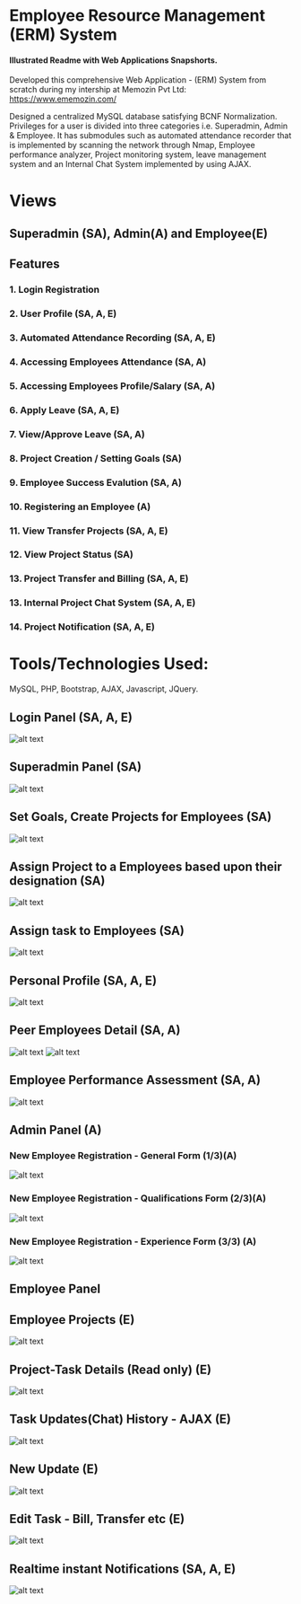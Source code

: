 # Employee Resource Management (ERM) System

#### Illustrated Readme with Web Applications Snapshorts.

Developed this comprehensive Web Application - (ERM) System from scratch during my intership at Memozin Pvt Ltd: https://www.ememozin.com/

Designed a centralized MySQL database satisfying BCNF Normalization.  Privileges for a user is divided into three categories i.e. Superadmin, Admin & Employee.  It has submodules such as automated attendance recorder that is implemented by scanning the network through Nmap, Employee performance analyzer, Project monitoring system, leave management system and an Internal Chat System implemented by using AJAX.

# Views

## Superadmin (SA), Admin(A) and Employee(E)

## Features
### 1. Login Registration
### 2. User Profile (SA, A, E)
### 3. Automated Attendance Recording (SA, A, E)
### 4. Accessing Employees Attendance (SA, A)
### 5. Accessing Employees Profile/Salary (SA, A)
### 6. Apply Leave (SA, A, E)
### 7. View/Approve Leave (SA, A)
### 8. Project Creation / Setting Goals (SA)
### 9. Employee Success Evalution (SA, A)
### 10. Registering an Employee (A)
### 11. View Transfer Projects (SA, A, E)
### 12. View Project Status (SA)
### 13. Project Transfer and Billing (SA, A, E)
### 13. Internal Project Chat System (SA, A, E)
### 14. Project Notification (SA, A, E)

# Tools/Technologies Used: 
MySQL, PHP, Bootstrap, AJAX, Javascript, JQuery.

## Login Panel (SA, A, E)
![alt text](https://raw.githubusercontent.com/newtein/erm/master/UI_Images/FireShot%20Capture%20004%20-%20Kiosk%20-%20http___localhost_memozin_.png)
## Superadmin Panel (SA)
![alt text](https://raw.githubusercontent.com/newtein/erm/master/UI_Images/FireShot%20Capture%20005%20-%20Kiosk%20-%20http___localhost_memozin_.png)

## Set Goals, Create Projects for Employees (SA)
![alt text](https://raw.githubusercontent.com/newtein/erm/master/UI_Images/FireShot%20Capture%20006%20-%20%20-%20http___localhost_memozin_setgoals.png)

## Assign Project to a Employees based upon their designation (SA)

![alt text](https://raw.githubusercontent.com/newtein/erm/master/UI_Images/FireShot%20Capture%20008%20-%20%20-%20http___localhost_memozin_setgoals.php.png)


## Assign task to Employees (SA)
![alt text](https://raw.githubusercontent.com/newtein/erm/master/UI_Images/FireShot%20Capture%20009%20-%20%20-%20http___localhost_memozin_assigntask.png)

## Personal Profile (SA, A, E)
![alt text](https://raw.githubusercontent.com/newtein/erm/master/UI_Images/FireShot%20Capture%20010%20-%20%20-%20http___localhost_memozin_user_profile.png)
## Peer Employees Detail (SA, A)

![alt text](https://raw.githubusercontent.com/newtein/erm/master/UI_Images/FireShot%20Capture%20011%20-%20%20-%20http___localhost_memozin_empdetail.png)
![alt text](https://raw.githubusercontent.com/newtein/erm/master/UI_Images/FireShot%20Capture%20012%20-%20%20-%20http___localhost_memozin_empdetail.png)
## Employee Performance Assessment (SA, A)

![alt text](https://raw.githubusercontent.com/newtein/erm/master/UI_Images/FireShot%20Capture%20014%20-%20%20-%20http___localhost_memozin_EmpAssmt.png)
## Admin Panel (A)
### New Employee Registration - General Form (1/3)(A)
![alt text](https://raw.githubusercontent.com/newtein/erm/master/UI_Images/FireShot%20Capture%20015%20-%20%20-%20http___localhost_memozin_adminpanel.png)
### New Employee Registration - Qualifications Form (2/3)(A)
![alt text](https://raw.githubusercontent.com/newtein/erm/master/UI_Images/FireShot%20Capture%20016%20-%20%20-%20http___localhost_memozin_adminpanel.png)
### New Employee Registration - Experience Form (3/3) (A)
![alt text](https://raw.githubusercontent.com/newtein/erm/master/UI_Images/FireShot%20Capture%20017%20-%20%20-%20http___localhost_memozin_adminpanel.png)

## Employee Panel
## Employee Projects (E)
![alt text](https://raw.githubusercontent.com/newtein/erm/master/UI_Images/FireShot%20Capture%20018%20-%20%20-%20http___localhost_memozin_myprojects.png)
## Project-Task Details (Read only) (E)
![alt text](https://raw.githubusercontent.com/newtein/erm/master/UI_Images/FireShot%20Capture%20020%20-%20%20-%20http___localhost_memozin_myprojects.png)
## Task Updates(Chat) History - AJAX (E)
![alt text](https://raw.githubusercontent.com/newtein/erm/master/UI_Images/FireShot%20Capture%20021%20-%20%20-%20http___localhost_memozin_myprojects.png)
## New Update (E)
![alt text](https://raw.githubusercontent.com/newtein/erm/master/UI_Images/FireShot%20Capture%20022%20-%20%20-%20http___localhost_memozin_myprojects.png)
## Edit Task - Bill, Transfer etc (E)
![alt text](https://raw.githubusercontent.com/newtein/erm/master/UI_Images/FireShot%20Capture%20023%20-%20%20-%20http___localhost_memozin_myprojects.png)
## Realtime instant Notifications (SA, A, E)
![alt text](https://raw.githubusercontent.com/newtein/erm/master/UI_Images/FireShot%20Capture%20024%20-%20%20-%20http___localhost_memozin_myprojects.png)








